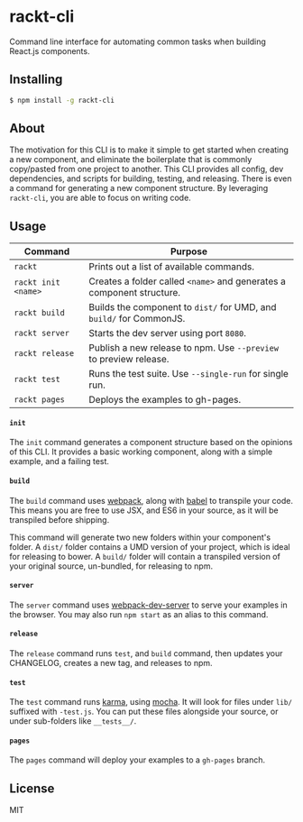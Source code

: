 # rackt-cli

Command line interface for automating common tasks when building React.js components.

## Installing

```bash
$ npm install -g rackt-cli
```

## About

The motivation for this CLI is to make it simple to get started when creating a new component, and eliminate the boilerplate that is commonly copy/pasted from one project to another. This CLI provides all config, dev dependencies, and scripts for building, testing, and releasing. There is even a command for generating a new component structure. By leveraging `rackt-cli`, you are able to focus on writing code.

## Usage

| Command             | Purpose                                                               |
| ------------------- | --------------------------------------------------------------------- |
| `rackt`             | Prints out a list of available commands.                              |
| `rackt init <name>` | Creates a folder called `<name>` and generates a component structure. |
| `rackt build`       | Builds the component to `dist/` for UMD, and `build/` for CommonJS.   |
| `rackt server`      | Starts the dev server using port `8080`.                              |
| `rackt release`     | Publish a new release to npm. Use `--preview` to preview release.     |
| `rackt test`        | Runs the test suite. Use `--single-run` for single run.               |
| `rackt pages`       | Deploys the examples to gh-pages.                                     |


#### `init`

The `init` command generates a component structure based on the opinions of this CLI.
It provides a basic working component, along with a simple example, and a failing test.

#### `build`

The `build` command uses [webpack](http://webpack.github.io/), along with [babel](https://babeljs.io/) to transpile your code.
This means you are free to use JSX, and ES6 in your source, as it will be transpiled before shipping.

This command will generate two new folders within your component's folder.
A `dist/` folder contains a UMD version of your project, which is ideal for releasing to bower.
A `build/` folder will contain a transpiled version of your original source, un-bundled, for releasing to npm.

#### `server`

The `server` command uses [webpack-dev-server](http://webpack.github.io/docs/webpack-dev-server.html) to serve your examples in the browser.
You may also run `npm start` as an alias to this command.

#### `release`

The `release` command runs `test`, and `build` command, then updates your CHANGELOG, creates a new tag, and releases to npm.

#### `test`

The `test` command runs [karma](http://karma-runner.github.io/), using [mocha](http://mochajs.org/).
It will look for files under `lib/` suffixed with `-test.js`.
You can put these files alongside your source, or under sub-folders like `__tests__/`.

#### `pages`

The `pages` command will deploy your examples to a `gh-pages` branch.

## License

MIT
